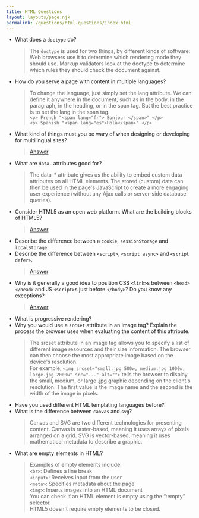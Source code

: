 ```yaml
---
title: HTML Questions
layout: layouts/page.njk
permalink: /questions/html-questions/index.html
---
```


- What does a `doctype` do?
  > The `doctype` is used for two things, by different kinds of software: Web browsers use it to determine which rendering mode they should use. Markup validators look at the doctype to determine which rules they should check the document against.
- How do you serve a page with content in multiple languages?
  > To change the language, just simply set the lang attribute. We can define it anywhere in the document, such as in the body, in the paragraph, in the heading, or in the span tag. But the best practice is to set the lang in the span tag.\
  > `<p> French "<span lang="fr"> Bonjour </span>" </p>`\
  > `<p> Spanish "<span lang="es">Hola</span>" </p>`
- What kind of things must you be wary of when designing or developing for multilingual sites?
  > [Answer](https://www.greatfrontend.com/questions/quiz/designing-or-developing-for-multilingual-sites)
- What are `data-` attributes good for?
  > The data-\* attribute gives us the ability to embed custom data attributes on all HTML elements. The stored (custom) data can then be used in the page's JavaScript to create a more engaging user experience (without any Ajax calls or server-side database queries).
- Consider HTML5 as an open web platform. What are the building blocks of HTML5?
  > [Answer](https://www.greatfrontend.com/questions/quiz/html5-as-an-open-web-platform-building-blocks)
- Describe the difference between a `cookie`, `sessionStorage` and `localStorage`.
- Describe the difference between `<script>`, `<script async>` and `<script defer>`.
  > [Answer](https://medium.com/@yesseniapena219/describe-the-difference-between-script-script-async-and-script-defer-6fa91c3b4cc2)
- Why is it generally a good idea to position CSS `<link>`s between `<head></head>` and JS `<script>`s just before `</body>`? Do you know any exceptions?
  > [Answer](https://www.greatfrontend.com/questions/quiz/css-link-between-head-and-js-script-just-before-body)
- What is progressive rendering?
- Why you would use a `srcset` attribute in an image tag? Explain the process the browser uses when evaluating the content of this attribute.
  > The srcset attribute in an image tag allows you to specify a list of different image resources and their size information. The browser can then choose the most appropriate image based on the device's resolution.\
  > For example, `<img srcset="small.jpg 500w, medium.jpg 1000w, large.jpg 2000w" src="..." alt="">` tells the browser to display the small, medium, or large .jpg graphic depending on the client's resolution. The first value is the image name and the second is the width of the image in pixels.
- Have you used different HTML templating languages before?
- What is the difference between `canvas` and `svg`?
  > Canvas and SVG are two different technologies for presenting content. Canvas is raster-based, meaning it uses arrays of pixels arranged on a grid. SVG is vector-based, meaning it uses mathematical metadata to describe a graphic.
- What are empty elements in HTML?
  > Examples of empty elements include:\
  > `<br>`: Defines a line break\
  > `<input>`: Receives input from the user\
  > `<meta>`: Specifies metadata about the page\
  > `<img>`: Inserts images into an HTML document\
  > You can check if an HTML element is empty using the “:empty” selector.\
  > HTML5 doesn't require empty elements to be closed.
